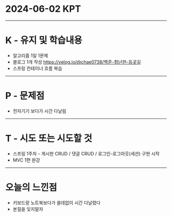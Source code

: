 # 2024-06-02 KPT
---
# K - 유지 및 학습내용

- 알고리즘 1일 1문제 
- 블로그 1개 작성 https://velog.io/@chae0738/백준-험난한-등굣길
- 스프링 컨테이너 흐름 복습

---
# P - 문제점

- 전자기기 보다가 시간 다날림

---
# T - 시도 또는 시도할 것

- 스프링 1주차 - 게시판 CRUD / 댓글 CRUD / 로그인-로그아웃(세션) 구현 시작
- MVC 1편 완강

---
# 오늘의 느낀점

- 키보드랑 노트북보다가 쓸데없이 시간 다날렸다
- 본질을 잊지말자